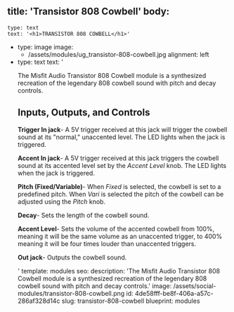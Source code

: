 title: 'Transistor 808 Cowbell'
body:
  -
    type: text
    text: '<h1>TRANSISTOR 808 COWBELL</h1>'
  -
    type: image
    image:
      - /assets/modules/ug_transistor-808-cowbell.jpg
    alignment: left
  -
    type: text
    text: '<p>The Misfit Audio Transistor 808 Cowbell module is a synthesized recreation of the legendary 808 cowbell sound with pitch and decay controls.</p><h2>Inputs, Outputs, and Controls</h2><p><strong>Trigger In jack</strong>- A 5V trigger received at this jack will trigger the cowbell sound at its "normal," unaccented level. The LED lights when the jack is triggered.&nbsp;</p><p><strong>Accent In jack</strong>- A 5V trigger received at this jack triggers the cowbell sound at its accented level set by the <em>Accent Level</em> knob. The LED lights when the jack is triggered.&nbsp;</p><p><strong>Pitch (Fixed/Variable)</strong>- When <em>Fixed </em>is selected, the cowbell is set to a predefined pitch. When <em>Vari</em> is selected the pitch of the cowbell can be adjusted using the <em>Pitch</em> knob.&nbsp;</p><p><strong>Decay</strong>- Sets the length of the cowbell sound.&nbsp;</p><p><strong>Accent Level</strong>- Sets the volume of the accented cowbell from 100%, meaning it will be the same volume as an unaccented trigger, to 400% meaning it will be four times louder than unaccented triggers.</p><p><strong>Out jack</strong>- Outputs the cowbell sound.&nbsp;</p>'
template: modules
seo:
  description: 'The Misfit Audio Transistor 808 Cowbell module is a synthesized recreation of the legendary 808 cowbell sound with pitch and decay controls.'
  image: /assets/social-modules/transistor-808-cowbell.png
id: 4de58fff-be8f-406a-a57c-286af328d14c
slug: transistor-808-cowbell
blueprint: modules
